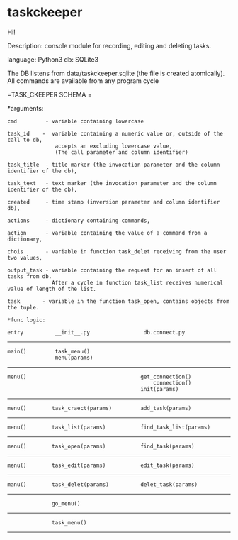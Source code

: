 # taskckeeper

Hi!

Description: console module for recording, editing and deleting tasks.

language: Python3
db: SQLite3

The DB listens from data/taskckeeper.sqlite (the file is created atomically).
All commands are available from any program cycle

=TASK_CKEEPER SCHEMA =

*arguments:
    
    cmd         - variable containing lowercase
    
    task_id    -  variable containing a numeric value or, outside of the call to db,
                   accepts an excluding lowercase value,
                   (The call parameter and column identifier)
    
    task_title  - title marker (the invocation parameter and the column identifier of the db),
    
    task_text   - text marker (the invocation parameter and the column identifier of the db),
    
    created     - time stamp (inversion parameter and column identifier db),
    
    actions     - dictionary containing commands,
    
    action      - variable containing the value of a command from a dictionary,
    
    chois       - variable in function task_delet receiving from the user two values,
    
    output_task - variable containing the request for an insert of all tasks from db.
                  After a cycle in function task_list receives numerical value of length of the list.
    
    task       - variable in the function task_open, contains objects from the tuple.
    
    *func logic:
    
    entry          __init__.py                 db.connect.py         
--------------------------------------------------------------------
    main()         task_menu()         
                   menu(params)        
--------------------------------------------------------------------
    menu()                                    get_connection() 
                                                  connection()
                                              init(params)
--------------------------------------------------------------------
    menu()        task_craect(params)         add_task(params) 
-------------------------------------------------------------------- 
    menu()        task_list(params)           find_task_list(params)
--------------------------------------------------------------------
    menu()        task_open(params)           find_task(params)
--------------------------------------------------------------------
    menu()        task_edit(params)           edit_task(params)
--------------------------------------------------------------------
    manu()        task_delet(params)          delet_task(params)
--------------------------------------------------------------------
                  go_menu()             
--------------------------------------------------------------------
                  task_menu()          
--------------------------------------------------------------------
